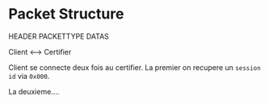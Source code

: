 # Packet Structure

HEADER
PACKETTYPE
DATAS


Client <--> Certifier

Client se connecte deux fois au certifier.
La premier on recupere un `session id` via `0x000`.

La deuxieme....

